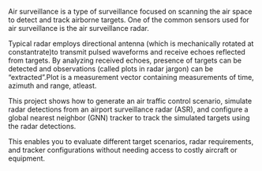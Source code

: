 

Air surveillance is a type of surveillance focused on
scanning the air space to detect and track airborne targets. One of the
common sensors used for air surveillance is the air surveillance
radar. 

Typical radar employs directional antenna (which is
mechanically rotated at constantrate)to transmit pulsed waveforms
and receive echoes reflected from targets. 
By analyzing received echoes, presence of targets can be detected and observations (called plots in
radar jargon) can be “extracted”.Plot is a measurement vector
containing measurements of time, azimuth and range, atleast. 

This project shows how to generate an air traffic control scenario, simulate radar detections from an airport surveillance radar (ASR), and configure a global nearest neighbor (GNN) tracker to track the
simulated targets using the radar detections. 

This enables you to
evaluate different target scenarios, radar requirements, and
tracker configurations without needing access to costly aircraft or
equipment.
